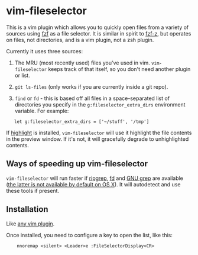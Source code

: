 # vim-fileselector

This is a vim plugin which allows you to quickly open files from a variety of
sources using [fzf](https://github.com/junegunn/fzf) as a file selector. It is
similar in spirit to [fzf-z](https://github.com/andrewferrier/fzf-z), but
operates on files, not directories, and is a vim plugin, not a zsh plugin.

Currently it uses three sources:

1. The MRU (most recently used) files you've used in vim. `vim-fileselector`
   keeps track of that itself, so you don't need another plugin or list.

1. `git ls-files` (only works if you are currently inside a git repo).

1. `find` or `fd` - this is based off all files in a space-separated list of
   directories you specify in the `g:fileselector_extra_dirs` environment
   variable. For example:

``` vim
   let g:fileselector_extra_dirs = ['~/stuff', '/tmp']
```

If [highlight](https://www.gnu.org/software/src-highlite/) is installed,
`vim-fileselector` will use it highlight the file contents in the preview
window. If it's not, it will gracefully degrade to unhighlighted contents.

## Ways of speeding up vim-fileselector

`vim-fileselector` will run faster if
[ripgrep](https://github.com/BurntSushi/ripgrep),
[fd](https://github.com/sharkdp/fd) and [GNU
grep](https://www.gnu.org/software/grep/) are available ([the latter is not
available by default on OS X](https://apple.stackexchange.com/a/193300)). It
will autodetect and use these tools if present.

## Installation

Like [any vim
plugin](https://vi.stackexchange.com/questions/613/how-do-i-install-a-plugin-in-vim-vi).

Once installed, you need to configure a key to open the list, like this:

``` vim
    nnoremap <silent> <Leader>e :FileSelectorDisplay<CR>
```
